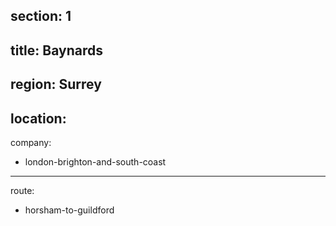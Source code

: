 section: 1
----
title: Baynards
----
region: Surrey
----
location: 
----
company:
- london-brighton-and-south-coast
----
route:
- horsham-to-guildford
